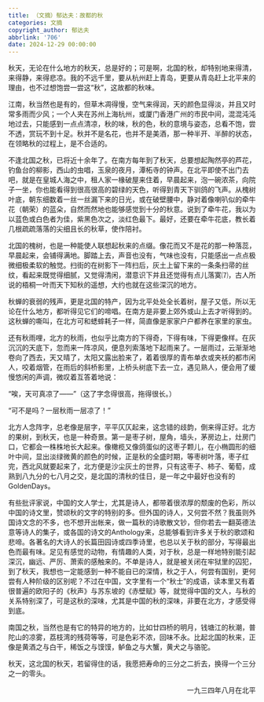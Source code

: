 ```yaml
---
title: （文摘）郁达夫：故都的秋
categories: 文摘
copyright_author: 郁达夫
abbrlink: '706'
date: 2024-12-29 00:00:00
---
```


秋天，无论在什么地方的秋天，总是好的；可是啊，北国的秋，却特别地来得清，来得静，来得悲凉。我的不远千里，要从杭州赶上青岛，更要从青岛赶上北平来的理由，也不过想饱尝一尝这“秋”，这故都的秋味。

江南，秋当然也是有的，但草木凋得慢，空气来得润，天的颜色显得淡，并且又时常多雨而少风；一个人夹在苏州上海杭州，或厦门香港广州的市民中间，混混沌沌地过去，只能感到一点点清凉，秋的味，秋的色，秋的意境与姿态，总看不饱，尝不透，赏玩不到十足。秋并不是名花，也并不是美酒，那一种半开、半醉的状态，在领略秋的过程上，是不合适的。

不逢北国之秋，已将近十余年了。在南方每年到了秋天，总要想起陶然亭的芦花，钓鱼台的柳影，西山的虫唱，玉泉的夜月，潭柘寺的钟声。在北平即使不出门去吧，就是在皇城人海之中，租人家一椽破屋来住着，早晨起来，泡一碗浓茶，向院子一坐，你也能看得到很高很高的碧绿的天色，听得到青天下驯鸽的飞声。从槐树叶底，朝东细数着一丝一丝漏下来的日光，或在破壁腰中，静对着像喇叭似的牵牛花（朝荣）的蓝朵，自然而然地也能够感觉到十分的秋意。说到了牵牛花，我以为以蓝色或白色者为佳，紫黑色次之，淡红色最下。最好，还要在牵牛花底，教长着几根疏疏落落的尖细且长的秋草，使作陪衬。

北国的槐树，也是一种能使人联想起秋来的点缀。像花而又不是花的那一种落蕊，早晨起来，会铺得满地。脚踏上去，声音也没有，气味也没有，只能感出一点点极微细极柔软的触觉。扫街的在树影下一阵扫后，灰土上留下来的一条条扫帚的丝纹，看起来既觉得细腻，又觉得清闲，潜意识下并且还觉得有点儿落寞⑺，古人所说的梧桐一叶而天下知秋的遥想，大约也就在这些深沉的地方。

秋蝉的衰弱的残声，更是北国的特产，因为北平处处全长着树，屋子又低，所以无论在什么地方，都听得见它们的啼唱。在南方是非要上郊外或山上去才听得到的。这秋蝉的嘶叫，在北方可和蟋蟀耗子一样，简直像是家家户户都养在家里的家虫。

还有秋雨哩，北方的秋雨，也似乎比南方的下得奇，下得有味，下得更像样。在灰沉沉的天底下，忽而来一阵凉风，便息列索落地下起雨来了。一层雨过，云渐渐地卷向了西去，天又晴了，太阳又露出脸来了，着着很厚的青布单衣或夹袄的都市闲人，咬着烟管，在雨后的斜桥影里，上桥头树底下去一立，遇见熟人，便会用了缓慢悠闲的声调，微叹着互答着地说：

“唉，天可真凉了——”（这了字念得很高，拖得很长。）

“可不是吗？一层秋雨一层凉了！”

北方人念阵字，总老像是层字，平平仄仄起来，这念错的歧韵，倒来得正好。北方的果树，到秋天，也是一种奇景。第一是枣子树，屋角，墙头，茅房边上，灶房门口，它都会一株株地长大起来。像橄榄又像鸽蛋似的这枣子颗儿，在小椭圆形的细叶中间，显出淡绿微黄的颜色的时候，正是秋的全盛时期，等枣树叶落，枣子红完，西北风就要起来了，北方便是沙尘灰土的世界，只有这枣子、柿子、葡萄，成熟到八九分的七八月之交，是北国的清秋的佳日，是一年之中最好也没有的GoldenDays。

有些批评家说，中国的文人学士，尤其是诗人，都带着很浓厚的颓废的色彩，所以中国的诗文里，赞颂秋的文字的特别的多。但外国的诗人，又何尝不然？我虽则外国诗文念的不多，也不想开出帐来，做一篇秋的诗歌散文钞，但你若去一翻英德法意等诗人的集子，或各国的诗文的Anthology来，总能够看到许多关于秋的歌颂和悲啼。各著名的大诗人的长篇田园诗或四季诗里，也总以关于秋的部分，写得最出色而最有味。足见有感觉的动物，有情趣的人类，对于秋，总是一样地特别能引起深沉，幽远、严厉、萧索的感触来的。不单是诗人，就是被关闭在牢狱里的囚犯，到了秋天，我想也一定能感到一种不能自已的深情，秋之于人，何尝有国别，更何尝有人种阶级的区别呢？不过在中国，文字里有一个“秋士”的成语，读本里又有着很普遍的欧阳子的《秋声》与苏东坡的《赤壁赋》等，就觉得中国的文人，与秋的关系特别深了，可是这秋的深味，尤其是中国的秋的深味，非要在北方，才感受得到底。

南国之秋，当然也是有它的特异的地方的，比如廿四桥的明月，钱塘江的秋潮，普陀山的凉雾，荔枝湾的残荷等等，可是色彩不浓，回味不永。比起北国的秋来，正像是黄酒之与白干，稀饭之与馍馍，鲈鱼之与大蟹，黄犬之与骆驼。

秋天，这北国的秋天，若留得住的话，我愿把寿命的三分之二折去，换得一个三分之一的零头。

<div style="text-align: right;">一九三四年八月在北平</div>